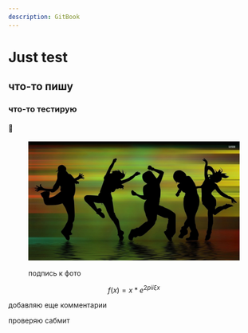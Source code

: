 ```yaml
---
description: GitBook
---
```


# Just test

## что-то пишу

### что-то тестирую

#### :tada: 

<figure><img src=".gitbook/assets/111.jpg" alt="текст описания для фотокарточки"><figcaption><p>подпись к фото</p></figcaption></figure>



$$f(x) = x * e^{2 pi i \xi x}$$

добавляю еще комментарии

проверяю сабмит
